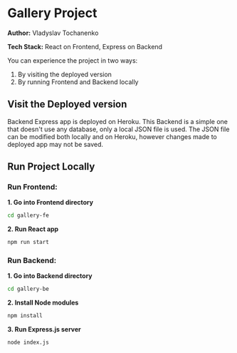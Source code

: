 # Gallery Project

**Author:** Vladyslav Tochanenko

**Tech Stack:** React on Frontend, Express on Backend

You can experience the project in two ways:

1. By visiting the deployed version
2. By running Frontend and Backend locally

## Visit the Deployed version

Backend Express app is deployed on Heroku. This Backend is a simple one that doesn't use any database, only a local JSON file is used. The JSON file can be modified both locally and on Heroku, however changes made to deployed app may not be saved.

## Run Project Locally

### Run Frontend:

**1. Go into Frontend directory**

```sh
cd gallery-fe
```

**2. Run React app**

```sh
npm run start
```


### Run Backend:

**1. Go into Backend directory**

```sh
cd gallery-be
```
**2. Install Node modules**

```sh
npm install
```

**3. Run Express.js server**

```sh
node index.js
```
